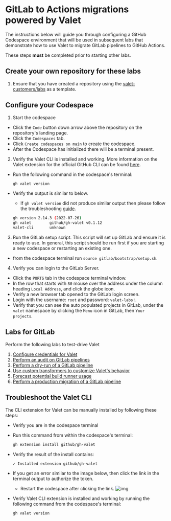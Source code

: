 # GitLab to Actions migrations powered by Valet
The instructions below will guide you through configuring a GitHub Codespace environment that will be used in subsequent labs that demonstrate how to use Valet to migrate GitLab pipelines to GitHub Actions.

These steps **must** be completed prior to starting other labs.

## Create your own repository for these labs
1. Ensure that you have created a repository using the [valet-customers/labs](https://github.com/valet-customers/labs) as a template.

## Configure your Codespace

1. Start the codespace

- Click the `Code` button down arrow above the repository on the repository's landing page.
- Click the `Codespaces` tab.
- Click `Create codespaces on main` to create the codespace.
- After the Codespace has initialized there will be a terminal present.

2. Verify the Valet CLI is installed and working. More information on the Valet extension for the official GitHub CLI can be found [here](https://github.com/github/gh-valet).

- Run the following command in the codespace's terminal:

  ```bash
  gh valet version
  ```

- Verify the output is similar to below.
  - If `gh valet version` did not produce similar output then please follow the troubleshooting [guide](#troubleshoot-the-valet-cli). 
  
  ```bash
  gh version 2.14.3 (2022-07-26)
  gh valet        github/gh-valet v0.1.12
  valet-cli       unknown
  ```

3. Run the GitLab setup script.  This script will set up GitLab and ensure it is ready to use.  In general, this script should be run first if you are starting a new codespace or restarting an existing one.  

-  from the codespace terminal run `source gitlab/bootstrap/setup.sh`.

4. Verify you can login to the GitLab Server.

- Click the `PORTS` tab in the codespace terminal window.
- In the row that starts with `80` mouse over the address under the column heading `Local Address`, and click the globe icon.
- Verify a new browser tab opened to the GitLab login screen.
- Login with the username: `root` and password: `valet-labs!`.
- Verify that you can see the auto populated projects in GitLab, under the `valet` namespace by clicking the `Menu` icon in GitLab, then `Your projects`.

## Labs for GitLab

Perform the following labs to test-drive Valet

1. [Configure credentials for Valet](1-configure.md)
2. [Perform an audit on GitLab pipelines](2-audit.md)
3. [Perform a dry-run of a GitLab pipeline](3-dry-run.md)
4. [Use custom transformers to customize Valet's behavior](4-custom-transformers.md)
5. [Forecast potential build runner usage](5-forecast.md)
6. [Perform a production migration of a GitLab pipeline](6-migrate.md)

## Troubleshoot the Valet CLI

The CLI extension for Valet can be manually installed by following these steps:

- Verify you are in the codespace terminal
- Run this command from within the codespace's terminal:

  ```bash
  gh extension install github/gh-valet
  ```

- Verify the result of the install contains:

  ```bash
  ✓ Installed extension github/gh-valet
  ```

- If you get an error similar to the image below, then click the link in the terminal output to authorize the token.
  - Restart the codespace after clicking the link.
  ![img](https://user-images.githubusercontent.com/26442605/169588015-9414404f-82b6-4d0f-89d4-5f0e6941b029.png)
- Verify Valet CLI extension is installed and working by running the following command from the codespace's terminal:

  ```bash
  gh valet version
  ```
